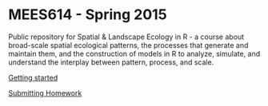 MEES614 - Spring 2015
========

Public repository for Spatial &amp; Landscape Ecology in R - a course about broad-scale spatial ecological patterns, the processes that generate and maintain them, and the construction of models in R to analyze, simulate, and understand the interplay between pattern, process, and scale.

[Getting started](http://htmlpreview.github.io/?https://raw.githubusercontent.com/fitzLab-AL/MEES614p/master/mees614.2015.gettingStarted.html)

[Submitting Homework](http://htmlpreview.github.io/?https://raw.githubusercontent.com/fitzLab-AL/MEES614p/master/mees614.2015.submittingHW.html)
